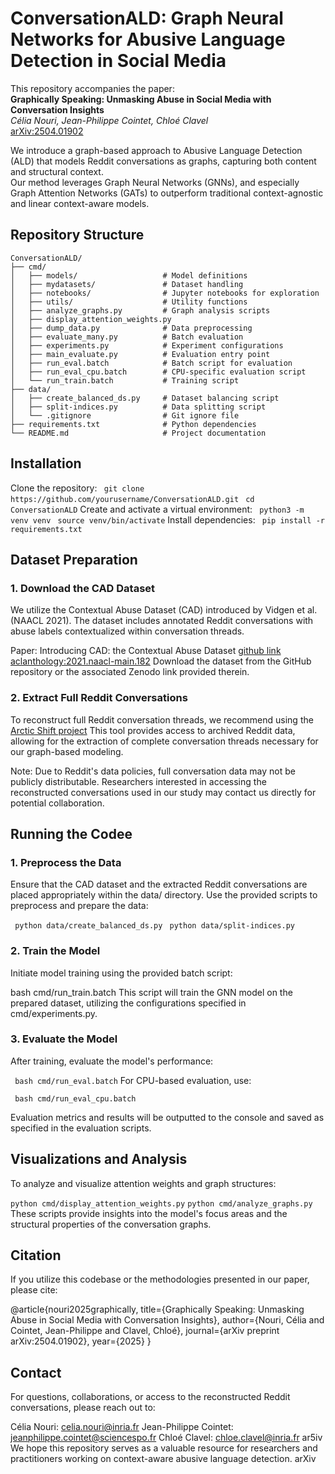 # **ConversationALD: Graph Neural Networks for Abusive Language Detection in Social Media**

This repository accompanies the paper:  
**Graphically Speaking: Unmasking Abuse in Social Media with Conversation Insights**  
*Célia Nouri, Jean-Philippe Cointet, Chloé Clavel*  
[arXiv:2504.01902](https://arxiv.org/abs/2504.01902)

We introduce a graph-based approach to Abusive Language Detection (ALD) that models Reddit conversations as graphs, capturing both content and structural context.  
Our method leverages Graph Neural Networks (GNNs), and especially Graph Attention Networks (GATs) to outperform traditional context-agnostic and linear context-aware models.

## **Repository Structure**

```
ConversationALD/
├── cmd/
│   ├── models/                   # Model definitions
│   ├── mydatasets/               # Dataset handling
│   ├── notebooks/                # Jupyter notebooks for exploration
│   ├── utils/                    # Utility functions
│   ├── analyze_graphs.py         # Graph analysis scripts
│   ├── display_attention_weights.py
│   ├── dump_data.py              # Data preprocessing
│   ├── evaluate_many.py          # Batch evaluation
│   ├── experiments.py            # Experiment configurations
│   ├── main_evaluate.py          # Evaluation entry point
│   ├── run_eval.batch            # Batch script for evaluation
│   ├── run_eval_cpu.batch        # CPU-specific evaluation script
│   └── run_train.batch           # Training script
├── data/
│   ├── create_balanced_ds.py     # Dataset balancing script
│   ├── split-indices.py          # Data splitting script
│   └── .gitignore                # Git ignore file
├── requirements.txt              # Python dependencies
└── README.md                     # Project documentation
```

## **Installation**

Clone the repository:
``` git clone https://github.com/yourusername/ConversationALD.git``` 
``` cd ConversationALD``` 
Create and activate a virtual environment:
``` python3 -m venv venv``` 
``` source venv/bin/activate``` 
Install dependencies:
``` pip install -r requirements.txt``` 

## **Dataset Preparation**

### 1. Download the CAD Dataset
We utilize the Contextual Abuse Dataset (CAD) introduced by Vidgen et al. (NAACL 2021). The dataset includes annotated Reddit conversations with abuse labels contextualized within conversation threads.

Paper: Introducing CAD: the Contextual Abuse Dataset
[github link](https://github.com/dongpng/cad_naacl2021/)
[aclanthology:2021.naacl-main.182](https://aclanthology.org/2021.naacl-main.182/)
Download the dataset from the GitHub repository or the associated Zenodo link provided therein.

### 2. Extract Full Reddit Conversations
To reconstruct full Reddit conversation threads, we recommend using the [Arctic Shift project](https://arctic-shift.photon-reddit.com)
This tool provides access to archived Reddit data, allowing for the extraction of complete conversation threads necessary for our graph-based modeling.

Note: Due to Reddit's data policies, full conversation data may not be publicly distributable. Researchers interested in accessing the reconstructed conversations used in our study may contact us directly for potential collaboration.

## **Running the Codee**

### 1. Preprocess the Data
Ensure that the CAD dataset and the extracted Reddit conversations are placed appropriately within the data/ directory. Use the provided scripts to preprocess and prepare the data:

``` python data/create_balanced_ds.py``` 
``` python data/split-indices.py``` 

### 2. Train the Model
Initiate model training using the provided batch script:

bash cmd/run_train.batch
This script will train the GNN model on the prepared dataset, utilizing the configurations specified in cmd/experiments.py.

### 3. Evaluate the Model
After training, evaluate the model's performance:

``` bash cmd/run_eval.batch``` 
For CPU-based evaluation, use:

``` bash cmd/run_eval_cpu.batch``` 

Evaluation metrics and results will be outputted to the console and saved as specified in the evaluation scripts.

## **Visualizations and Analysis**

To analyze and visualize attention weights and graph structures:

`python cmd/display_attention_weights.py`
`python cmd/analyze_graphs.py`
These scripts provide insights into the model's focus areas and the structural properties of the conversation graphs.

## **Citation**

If you utilize this codebase or the methodologies presented in our paper, please cite:

@article{nouri2025graphically,
  title={Graphically Speaking: Unmasking Abuse in Social Media with Conversation Insights},
  author={Nouri, Célia and Cointet, Jean-Philippe and Clavel, Chloé},
  journal={arXiv preprint arXiv:2504.01902},
  year={2025}
}

## **Contact**

For questions, collaborations, or access to the reconstructed Reddit conversations, please reach out to:

Célia Nouri: celia.nouri@inria.fr
Jean-Philippe Cointet: jeanphilippe.cointet@sciencespo.fr
Chloé Clavel: chloe.clavel@inria.fr
ar5iv
We hope this repository serves as a valuable resource for researchers and practitioners working on context-aware abusive language detection.
arXiv
